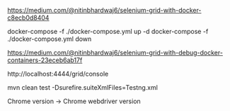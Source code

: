 https://medium.com/@nitinbhardwaj6/selenium-grid-with-docker-c8ecb0d8404

docker-compose -f ./docker-compose.yml up -d
docker-compose -f ./docker-compose.yml down

https://medium.com/@nitinbhardwaj6/selenium-grid-with-debug-docker-containers-23eceb6ab17f

http://localhost:4444/grid/console

mvn clean test -Dsurefire.suiteXmlFiles=Testng.xml

Chrome version -> Chrome webdriver version

